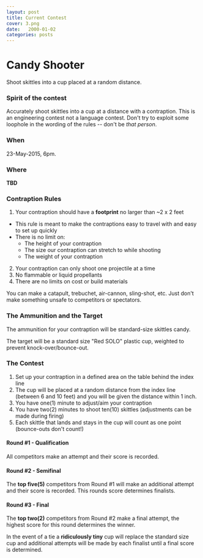 ```yaml
---
layout: post
title: Current Contest
cover: 3.png
date:   2000-01-02
categories: posts
---
```


# Candy Shooter

Shoot skittles into a cup placed at a random distance.

### Spirit of the contest

Accurately shoot skittles into a cup at a distance with a contraption. This is an engineering contest not a language contest. Don't try to exploit some loophole in the wording of the rules -- don't be *that person*.

### When

23-May-2015, 6pm.

### Where

**TBD**

### Contraption Rules

 1. Your contraption should have a **footprint** no larger than ~2 x 2 feet
   - This rule is meant to make the contraptions easy to travel with and easy to set up quickly
   - There is no limit on:
     - The height of your contraption
     - The size our contraption can stretch to while shooting
     - The weight of your contraption
 2. Your contraption can only shoot one projectile at a time
 3. No flammable or liquid propellants
 4. There are no limits on cost or build materials

You can make a catapult, trebuchet, air-cannon, sling-shot, etc. Just don't make something unsafe to competitors or spectators.

### The Ammunition and the Target

The ammunition for your contraption will be standard-size skittles candy.

The target will be a standard size "Red SOLO" plastic cup, weighted to prevent knock-over/bounce-out.

### The Contest

 1. Set up your contraption in a defined area on the table behind the index line
 2. The cup will be placed at a random distance from the index line (between 6 and 10 feet) and you will be given the distance within 1 inch.
 3. You have one(1) minute to adjust/aim your contraption
 4. You have two(2) minutes to shoot ten(10) skittles (adjustments can be made during firing)
 5. Each skittle that lands and stays in the cup will count as one point (bounce-outs don't count!)

#### Round #1 - Qualification

All competitors make an attempt and their score is recorded.

#### Round #2 - Semifinal

The **top five(5)** competitors from Round #1 will make an additional attempt and their score is recorded. This rounds score determines finalists.

#### Round #3 - Final

The **top two(2)** competitors from Round #2 make a final attempt, the highest score for this round determines the winner.

In the event of a tie a **ridiculously tiny** cup will replace the standard size cup and additional attempts will be made by each finalist until a final score is determined.
